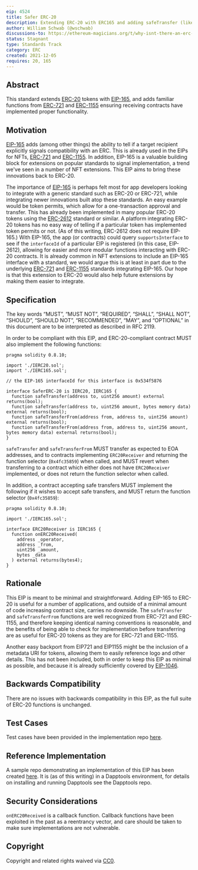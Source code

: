 ```yaml
---
eip: 4524
title: Safer ERC-20
description: Extending ERC-20 with ERC165 and adding safeTransfer (like ERC-721 and ERC-1155)
author: William Schwab (@wschwab)
discussions-to: https://ethereum-magicians.org/t/why-isnt-there-an-erc-for-safetransfer-for-erc20/7604
status: Stagnant
type: Standards Track
category: ERC
created: 2021-12-05
requires: 20, 165
---
```


## Abstract

This standard extends [ERC-20](./00020.md) tokens with [EIP-165](./00165.md), and adds familiar functions from [ERC-721](./00721.md) and [ERC-1155](./01155.md) ensuring receiving contracts have implemented proper functionality.

## Motivation

[EIP-165](./00165.md) adds (among other things) the ability to tell if a target recipient explicitly signals compatibility with an ERC. This is already used in the EIPs for NFTs, [ERC-721](./00721.md) and [ERC-1155](./01155.md). In addition, EIP-165 is a valuable building block for extensions on popular standards to signal implementation, a trend we've seen in a number of NFT extensions. This EIP aims to bring these innovations back to ERC-20.

The importance of [EIP-165](./00165.md) is perhaps felt most for app developers looking to integrate with a generic standard such as ERC-20 or ERC-721, while integrating newer innovations built atop these standards. An easy example would be token permits, which allow for a one-transaction approval and transfer. This has already been implemented in many popular ERC-20 tokens using the [ERC-2612](./02612.md) standard or similar. A platform integrating ERC-20 tokens has no easy way of telling if a particular token has implemented token permits or not. (As of this writing, ERC-2612 does not require EIP-165.) With EIP-165, the app (or contracts) could query `supportsInterface` to see if the `interfaceId` of a particular EIP is registered (in this case, EIP-2612), allowing for easier and more modular functions interacting with ERC-20 contracts. It is already common in NFT extensions to include an EIP-165 interface with a standard, we would argue this is at least in part due to the underlying [ERC-721](./00721.md) and [ERC-1155](./01155.md) standards integrating EIP-165. Our hope is that this extension to ERC-20 would also help future extensions by making them easier to integrate.

## Specification
The key words “MUST”, “MUST NOT”, “REQUIRED”, “SHALL”, “SHALL NOT”, “SHOULD”, “SHOULD NOT”, “RECOMMENDED”, “MAY”, and “OPTIONAL” in this document are to be interpreted as described in RFC 2119.

In order to be compliant with this EIP, and ERC-20-compliant contract MUST also implement the following functions:
```solidity
pragma solidity 0.8.10;

import './IERC20.sol';
import './IERC165.sol';

// the EIP-165 interfaceId for this interface is 0x534f5876

interface SaferERC-20 is IERC20, IERC165 {
  function safeTransfer(address to, uint256 amount) external returns(bool);
  function safeTransfer(address to, uint256 amount, bytes memory data) external returns(bool);
  function safeTransferFrom(address from, address to, uint256 amount) external returns(bool);
  function safeTransferFrom(address from, address to, uint256 amount, bytes memory data) external returns(bool);
}
```
`safeTransfer` and `safeTransferFrom` MUST transfer as expected to EOA addresses, and to contracts implementing `ERC20Receiver` and returning the function selector (`0x4fc35859`) when called, and MUST revert when transferring to a contract which either does not have `ERC20Receiver` implemented, or does not return the function selector when called.

In addition, a contract accepting safe transfers MUST implement the following if it wishes to accept safe transfers, and MUST return the function selector (`0x4fc35859`):
```solidity
pragma solidity 0.8.10;

import './IERC165.sol';

interface ERC20Receiver is IERC165 {
  function onERC20Received(
    address _operator,
    address _from,
    uint256 _amount,
    bytes _data
  ) external returns(bytes4);
}
```

## Rationale

This EIP is meant to be minimal and straightforward. Adding EIP-165 to ERC-20 is useful for a number of applications, and outside of a minimal amount of code increasing contract size, carries no downside. The `safeTransfer` and `safeTransferFrom` functions are well recognized from ERC-721 and ERC-1155, and therefore keeping identical naming conventions is reasonable, and the benefits of being able to check for implementation before transferring are as useful for ERC-20 tokens as they are for ERC-721 and ERC-1155.

Another easy backport from EIP721 and EIP1155 might be the inclusion of a metadata URI for tokens, allowing them to easily reference logo and other details. This has not been included, both in order to keep this EIP as minimal as possible, and because it is already sufficiently covered by [EIP-1046](./01046.md).

## Backwards Compatibility

There are no issues with backwards compatibility in this EIP, as the full suite of ERC-20 functions is unchanged.

## Test Cases
Test cases have been provided in the implementation repo [here](https://github.com/wschwab/SaferERC-20/blob/main/src/SaferERC-20.t.sol).

## Reference Implementation
A sample repo demonstrating an implementation of this EIP has been created [here](https://github.com/wschwab/SaferERC-20). It is (as of this writing) in a Dapptools environment, for details on installing and running Dapptools see the Dapptools repo.

## Security Considerations

`onERC20Received`  is a callback function. Callback functions have been exploited in the past as a reentrancy vector, and care should be taken to make sure implementations are not vulnerable.

## Copyright
Copyright and related rights waived via [CC0](/LICENSE.md).
